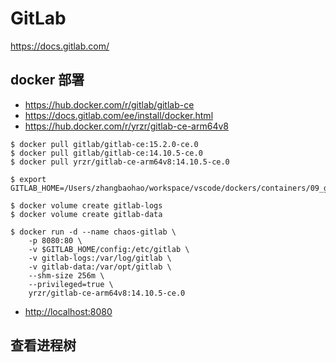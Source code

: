 # GitLab

<https://docs.gitlab.com/>

## docker 部署

- <https://hub.docker.com/r/gitlab/gitlab-ce>
- <https://docs.gitlab.com/ee/install/docker.html>
- <https://hub.docker.com/r/yrzr/gitlab-ce-arm64v8>

```shell
$ docker pull gitlab/gitlab-ce:15.2.0-ce.0
$ docker pull gitlab/gitlab-ce:14.10.5-ce.0
$ docker pull yrzr/gitlab-ce-arm64v8:14.10.5-ce.0

$ export GITLAB_HOME=/Users/zhangbaohao/workspace/vscode/dockers/containers/09_gitlab

$ docker volume create gitlab-logs
$ docker volume create gitlab-data

$ docker run -d --name chaos-gitlab \
    -p 8080:80 \
    -v $GITLAB_HOME/config:/etc/gitlab \
    -v gitlab-logs:/var/log/gitlab \
    -v gitlab-data:/var/opt/gitlab \
    --shm-size 256m \
    --privileged=true \
    yrzr/gitlab-ce-arm64v8:14.10.5-ce.0
```

- <http://localhost:8080>

## 查看进程树